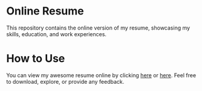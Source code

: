 # Online Resume
This repository contains the online version of my resume, showcasing my skills, education, and work experiences.

# How to Use
You can view my awesome resume online by clicking [here](https://itchyknee.github.io/online-resume/) or [here](https://itchyknee.github.io/online-resume/). Feel free to download, explore, or provide any feedback.
